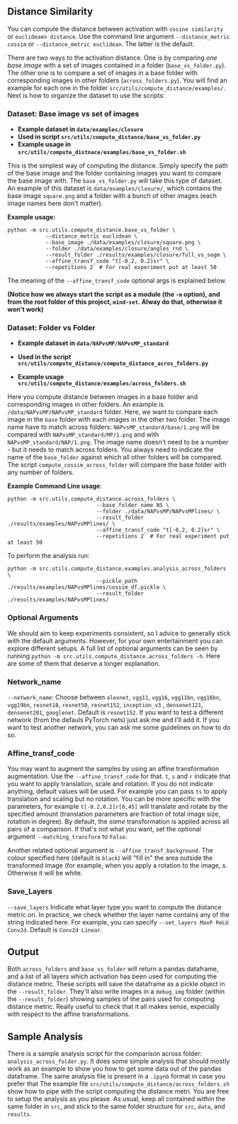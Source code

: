 
## Distance Similarity

[//]: # (All the relevant scripts are in `src/utils/compute_distance` and `src/utils`. Examples are in `src/utils/compute_distance/examples`.  )
You can compute the distance between activation with `cosine similarity` or `euclideaen distance`. Use the command line argument `--distance_metric cossim` or `--distance_metric euclidean`. The latter is the default. 

There are two ways to the activation distance. One is by comparing _one base image_ with a set of images contained in a folder (`base_vs_folder.py`). The other one is to compare a set of images in a base folder with corresponding images in other folders (`across_folders.py`). You will find an example for each one in the folder `src/utils/compute_distance/examples/`. 
Next is how to organize the dataset to use the scripts:


### Dataset: Base image vs set of images

* **Example dataset in `data/examples/closure`**
* **Used in script `src/utils/compute_distance/base_vs_folder.py`** 
* **Example usage in `src/utils/compute_distnace/examples/base_vs_folder.sh`**

This is the simplest way of computing the distance. Simply specify the path of the base image and the folder containing images you want to compare the base image with. The `base_vs_folder.py` will take this type of dataset. An example of this dataset is `data/examples/closure/`, which contains the base image `square.png` and a folder with a bunch of other images (each image names here don't matter). 

**Example usage:**

```
python -m src.utils.compute_distance.base_vs_folder \
            --distance_metric euclidean \
            --base_image ./data/examples/closure/square.png \
            --folder ./data/examples/closure/angles_rnd \
            --result_folder ./results/examples/closure/full_vs_segm \
            --affine_transf_code "t[-0.2, 0.2]sr" \
            --repetitions 2  # For real experiment put at least 50
```



The meaning of the `--affine_transf_code` optional args is explained below. 

**(Notice how we always start the script as a module (the `-m` option), and from the root folder of this project, `mind-set`. Alway do that, otherwise it won't work)**
### Dataset: Folder vs Folder
* **Example dataset in `data/NAPvsMP/NAPvsMP_standard`**

* **Used in the script `src/utils/compute_distance/compute_distance_acros_folders.py`**

* **Example usage `src/utils/compute_distance/examples/across_folders.sh`**


Here you compute distance between images in a base folder and corresponding images in other folders. An example is `/data/NAPvsMP/NAPvsMP_standard` folder. Here, we want to compare each image in the `base` folder with each images in the other two folder. The image name have to match across folders: `NAPvsMP_standard/base/1.png` will be compared with `NAPvsMP_standard/MP/1.png` and with `NAPvsMP_standard/NAP/1.png`. The image name doesn't need to be a number - but it needs to match across folders. You always need to indicate the name of the `base_folder` against which all other folders will be compared. The script `compute_cossim_across_folder` will compare the base folder with any number of folders.

**Example Command Line usage**:
```
python -m src.utils.compute_distance.across_folders \
                            --base_folder_name NS \
                            --folder ./data/NAPvsMP/NAPvsMPlines/ \
                            --result_folder ./results/examples/NAPvsMPlines/ \
                            --affine_transf_code "t[-0.2, 0.2]sr" \
                            --repetitions 2  # For real experiment put at least 50
```

To perform the analysis run: 

```
python -m src.utils.compute_distance.examples.analysis_across_folders \
                            --pickle_path ./results/examples/NAPvsMPlines/cossim_df.pickle \
                            --result_folder ./results/examples/NAPvsMPlines/
```

### Optional Arguments
We should aim to keep experiments consistent, so I advice to generally stick with the default arguments. However, for your own entertainment you can explore different setups. A full list of optional arguments can be seen by running `python -m src.utils.compute_distance.across_folders -h`. Here are some of them that deserve a longer explanation.

### Network_name
`--network_name`: Choose between `alexnet`, `vgg11`, `vgg16`, `vgg11bn`, `vgg16bn`, `vgg19bn`, `resnet18`, `resnet50`, `resnet152`, `inception_v3` , `densenet121`, `densenet201`, `googlenet`. Default is `resnet152`. If you want to test a different network (from the defauls PyTorch nets) just ask me and I'll add it. If you want to test another network, you can ask me some guidelines on how to do so.

### Affine_transf_code
You may want to augment the samples by using an affine transformation augmentation. Use the `--affine_transf_code` for that.
 `t`, `s` and `r` indicate that you want to apply translation, scale and rotation. If you do not indicate anything, default values will be used. For example you can pass `ts` to apply translation and scaling but no rotation. You can be more specific with the parameters, for example `t[-0.2,0.2]r[0,45]` will translate and rotate by the specified amount (translation parameters are fraction of total image size, rotation in degree). 
By default, the *same* transformation is applied across all pairs of a comparison. If that's not what you want, set the optional argument `--matching_transform` to `False`.

Another related optional argument is `--affine_transf_background`. The colour specified here (default is `black`) will "fill in" the area outside the transformed image (for example, when you apply a rotation to the image, s. Otherwise it will be white.

### Save_Layers
`--save_layers` Indicate what layer type you want to compute the distance metric on. In practice, we check whether the layer name contains any of the string indicated here. For example, you can specify `--set_layers MaxP ReLU Conv2d`. Default is `Conv2d Linear`.


## Output
Both `across_folders` and `base_vs_folder` will return a pandas dataframe, and a list of all layers which activation has been used for computing the distance metric. 
These scripts will save the dataframe as a pickle object in the `--result_folder`. They'll also write images in a `debug_img` folder (within the `--result_folder`)  showing samples of the pairs used for computing distance metric. Really useful to check that it all makes sense, expecially with respect to the affine transformations.

## Sample Analysis
There is a sample analysis script for the comparison across folder: `analysis_across_folder.py`. It does some simple analysis that should mostly work as an example to show you how to get some data out of the pandas dataframe. The same analysis file is present in a `.ipynb` format in case you prefer that 
The example file `src/utils/compute_distance/across_folders.sh` show how to pipe with the script computing the distance metri. You are free to setup the analysis as you please. As usual, keep all contained within the same folder in `src`, and stick to the same folder structure for `src`, `data`, and   `results`.

